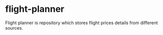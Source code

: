 # flight-planner
Flight planner is repository which stores flight prices details from different sources.
